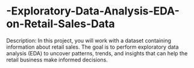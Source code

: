# -Exploratory-Data-Analysis-EDA-on-Retail-Sales-Data
Description:  In this project, you will work with a dataset containing information about retail sales. The goal is to perform exploratory data analysis (EDA) to uncover patterns, trends, and insights that can help the retail business make informed decisions.
